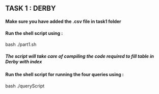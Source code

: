 ## TASK 1 : DERBY 

#### Make sure you have added the .csv file in task1 folder

#### Run the shell script using :

bash ./part1.sh

##### The script will take care of compiling the code required to fill table in Derby with index


#### Run the shell script for running the four queries using :
bash ./queryScript
